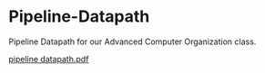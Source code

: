 # Pipeline-Datapath
Pipeline Datapath for our Advanced Computer Organization class.

[pipeline datapath.pdf](https://github.com/AHueya/Pipeline-Datapath/files/6901096/pipeline.datapath.pdf)
